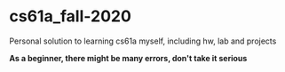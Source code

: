 # cs61a_fall-2020
Personal solution to learning cs61a myself, including hw, lab and projects

**As a beginner, there might be many errors, don't take it serious**
